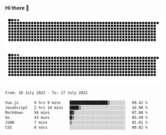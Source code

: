### Hi there 👋

![GitHub Snake Light](https://raw.githubusercontent.com/jichangee/jichangee/output/github-snake.svg#gh-light-mode-only)
![GitHub Snake dark](https://raw.githubusercontent.com/jichangee/jichangee/output/github-snake-dark.svg#gh-dark-mode-only)

<!--START_SECTION:waka-->

```text
From: 10 July 2022 - To: 17 July 2022

Vue.js       9 hrs 9 mins    █████████████████▒░░░░░░░   69.42 %
JavaScript   2 hrs 14 mins   ████▒░░░░░░░░░░░░░░░░░░░░   16.98 %
Markdown     56 mins         █▓░░░░░░░░░░░░░░░░░░░░░░░   07.08 %
Go           43 mins         █▒░░░░░░░░░░░░░░░░░░░░░░░   05.49 %
JSON         7 mins          ▒░░░░░░░░░░░░░░░░░░░░░░░░   01.01 %
CSS          0 secs          ░░░░░░░░░░░░░░░░░░░░░░░░░   00.02 %
```

<!--END_SECTION:waka-->

<!--
![GitHub Snake Light](github-snake.svg#gh-light-mode-only)
![GitHub Snake dark](github-snake-dark.svg#gh-dark-mode-only)
-->

<!--
**jichangee/jichangee** is a ✨ _special_ ✨ repository because its `README.md` (this file) appears on your GitHub profile.

Here are some ideas to get you started:

- 🔭 I’m currently working on ...
- 🌱 I’m currently learning ...
- 👯 I’m looking to collaborate on ...
- 🤔 I’m looking for help with ...
- 💬 Ask me about ...
- 📫 How to reach me: ...
- 😄 Pronouns: ...
- ⚡ Fun fact: ...
-->
